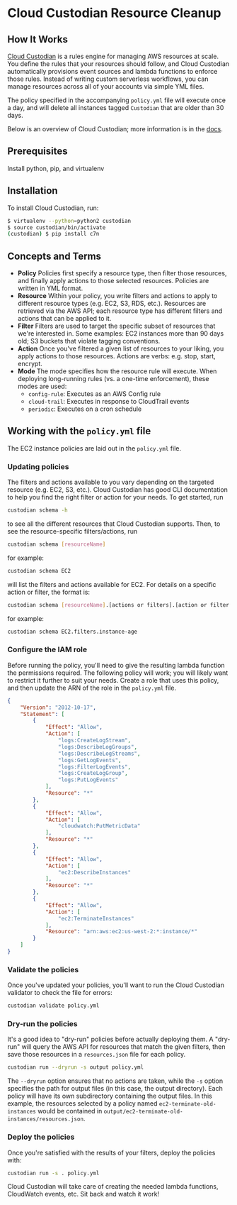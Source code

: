 # Cloud Custodian Resource Cleanup

## How It Works

[Cloud Custodian](https://developer.capitalone.com/opensource-projects/cloud-custodian) is a rules engine for managing AWS resources at scale. You define the rules that your resources should follow, and Cloud Custodian automatically provisions event sources and lambda functions to enforce those rules. Instead of writing custom serverless workflows, you can manage resources across all of your accounts via simple YML files.

The policy specified in the accompanying `policy.yml` file will execute once a day, and will delete all instances tagged `Custodian` that are older than 30 days.

Below is an overview of Cloud Custodian; more information is in the [docs](http://capitalone.github.io/cloud-custodian/docs/index.html).

## Prerequisites

Install python, pip, and virtualenv

## Installation

To install Cloud Custodian, run:

``` bash
$ virtualenv --python=python2 custodian
$ source custodian/bin/activate
(custodian) $ pip install c7n
```

## Concepts and Terms

- **Policy** Policies first specify a resource type, then filter those resources, and finally apply actions to those selected resources. Policies are written in YML format.
- **Resource** Within your policy, you write filters and actions to apply to different resource types (e.g. EC2, S3, RDS, etc.). Resources are retrieved via the AWS API; each resource type has different filters and actions that can be applied to it.
- **Filter** Filters are used to target the specific subset of resources that we're interested in. Some examples: EC2 instances more than 90 days old; S3 buckets that violate tagging conventions.
- **Action** Once you've filtered a given list of resources to your liking, you apply actions to those resources. Actions are verbs: e.g. stop, start, encrypt.
- **Mode** The mode specifies how the resource rule will execute. When deploying long-running rules (vs. a one-time enforcement), these modes are used:
  - `config-rule`: Executes as an AWS Config rule
  - `cloud-trail`: Executes in response to CloudTrail events
  - `periodic`: Executes on a cron schedule

## Working with the `policy.yml` file

The EC2 instance policies are laid out in the `policy.yml` file.

### Updating policies

The filters and actions available to you vary depending on the targeted resource (e.g. EC2, S3, etc.). Cloud Custodian has good CLI documentation to help you find the right filter or action for your needs. To get started, run

``` bash
custodian schema -h
```

to see all the different resources that Cloud Custodian supports. Then, to see the resource-specific filters/actions, run

``` bash
custodian schema [resourceName]
```

for example:

``` bash
custodian schema EC2
```

will list the filters and actions available for EC2. For details on a specific action or filter, the format is:

``` bash
custodian schema [resourceName].[actions or filters].[action or filter name]
```

for example:

``` bash
custodian schema EC2.filters.instance-age
```

### Configure the IAM role

Before running the policy, you'll need to give the resulting lambda function the permissions required. The following policy will work; you will likely want to restrict it further to suit your needs. Create a role that uses this policy, and then update the ARN of the role in the `policy.yml` file.

``` JSON
{
    "Version": "2012-10-17",
    "Statement": [
        {
            "Effect": "Allow",
            "Action": [
                "logs:CreateLogStream",
                "logs:DescribeLogGroups",
                "logs:DescribeLogStreams",
                "logs:GetLogEvents",
                "logs:FilterLogEvents",
                "logs:CreateLogGroup",
                "logs:PutLogEvents"
            ],
            "Resource": "*"
        },
        {
            "Effect": "Allow",
            "Action": [
                "cloudwatch:PutMetricData"
            ],
            "Resource": "*"
        },
        {
            "Effect": "Allow",
            "Action": [
                "ec2:DescribeInstances"
            ],
            "Resource": "*"
        },
        {
            "Effect": "Allow",
            "Action": [
                "ec2:TerminateInstances"
            ],
            "Resource": "arn:aws:ec2:us-west-2:*:instance/*"
        }
    ]
}
```

### Validate the policies

Once you've updated your policies, you'll want to run the Cloud Custodian validator to check the file for errors:

``` bash
custodian validate policy.yml
```

### Dry-run the policies

It's a good idea to "dry-run" policies before actually deploying them. A "dry-run" will query the AWS API for resources that match the given filters, then save those resources in a `resources.json` file for each policy.

``` bash
custodian run --dryrun -s output policy.yml
```

The `--dryrun` option ensures that no actions are taken, while the `-s` option specifies the path for output files (in this case, the output directory). Each policy will have its own subdirectory containing the output files. In this example, the resources selected by a policy named `ec2-terminate-old-instances` would be contained in `output/ec2-terminate-old-instances/resources.json`.

### Deploy the policies

Once you're satisfied with the results of your filters, deploy the policies with:

``` bash
custodian run -s . policy.yml
```

Cloud Custodian will take care of creating the needed lambda functions, CloudWatch events, etc. Sit back and watch it work!
